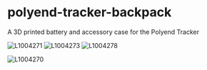 # polyend-tracker-backpack

A 3D printed battery and accessory case for the Polyend Tracker

![L1004271](https://user-images.githubusercontent.com/1746081/150662169-3db3d767-5d1c-4d35-802f-cd50964e8f30.jpg)
![L1004273](https://user-images.githubusercontent.com/1746081/150662171-79dd4530-b4ac-42ab-8f62-33c2289e86e6.jpg)
![L1004278](https://user-images.githubusercontent.com/1746081/150662172-8f1c58b7-2630-4c96-9af9-d7257c5eb45a.jpg)

![L1004270](https://user-images.githubusercontent.com/1746081/150662165-6d4899f2-ce0c-4d84-9010-0e322eb95429.jpg)
